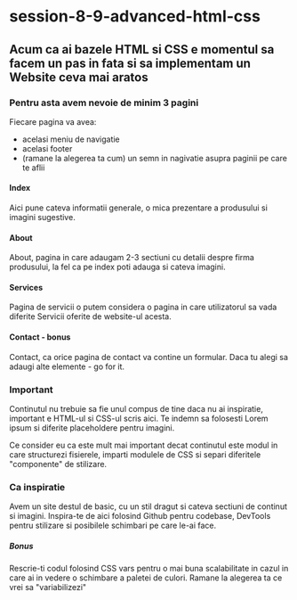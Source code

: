 # session-8-9-advanced-html-css

## Acum ca ai bazele HTML si CSS e momentul sa facem un pas in fata si sa implementam un Website ceva mai aratos

### Pentru asta avem nevoie de minim 3 pagini

Fiecare pagina va avea:

- acelasi meniu de navigatie
- acelasi footer
- (ramane la alegerea ta cum) un semn in nagivatie asupra paginii pe care te aflii

#### Index

Aici pune cateva informatii generale, o mica prezentare a produsului si imagini sugestive.

#### About

About, pagina in care adaugam 2-3 sectiuni cu detalii despre firma produsului, la fel ca pe index poti adauga si cateva imagini.

#### Services

Pagina de servicii o putem considera o pagina in care utilizatorul sa vada diferite Servicii oferite de website-ul acesta.

#### Contact - bonus

Contact, ca orice pagina de contact va contine un formular. Daca tu alegi sa adaugi alte elemente - go for it.

### Important

Continutul nu trebuie sa fie unul compus de tine daca nu ai inspiratie, important e HTML-ul si CSS-ul scris aici.
Te indemn sa folosesti Lorem ipsum si diferite placeholdere pentru imagini.

Ce consider eu ca este mult mai important decat continutul este modul in care structurezi fisierele, imparti modulele de CSS si separi diferitele "componente" de stilizare.

### Ca inspiratie

Avem un site destul de basic, cu un stil dragut si cateva sectiuni de continut si imagini. Inspira-te de aici folosind Github pentru codebase, DevTools pentru stilizare si posibilele schimbari pe care le-ai face.

##### Bonus

Rescrie-ti codul folosind CSS vars pentru o mai buna scalabilitate in cazul in care ai in vedere o schimbare a paletei de culori. Ramane la alegerea ta ce vrei sa "variabilizezi"
